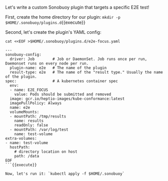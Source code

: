 Let's write a custom Sonobuoy plugin that targets a specific E2E test!

First, create the home directory for our plugin: `mkdir -p $HOME/.sonobuoy/plugins.d`{{execute}}

Second, let's create the plugin's YAML config:

```
cat <<EOF >$HOME/.sonobuoy/plugins.d/e2e-focus.yaml

---
sonobuoy-config:
  driver: Job        # Job or DaemonSet. Job runs once per run, Daemonset runs on every node per run.
  plugin-name: e2e   # The name of the plugin
  result-type: e2e   # The name of the "result type." Usually the name of the plugin.
spec:                # A kubernetes container spec
  env:
  - name: E2E_FOCUS
    value: Pods should be submitted and removed
  image: gcr.io/heptio-images/kube-conformance:latest
  imagePullPolicy: Always
  name: e2e
  volumeMounts:
  - mountPath: /tmp/results
    name: results
    readOnly: false
  - mountPath: /var/log/test
    name: test-volume
extra-volumes:
- name: test-volume
  hostPath:
    # directory location on host
    path: /data
EOF
```{{execute}}

Now, let's run it: `kubectl apply -f $HOME/.sonobuoy`
